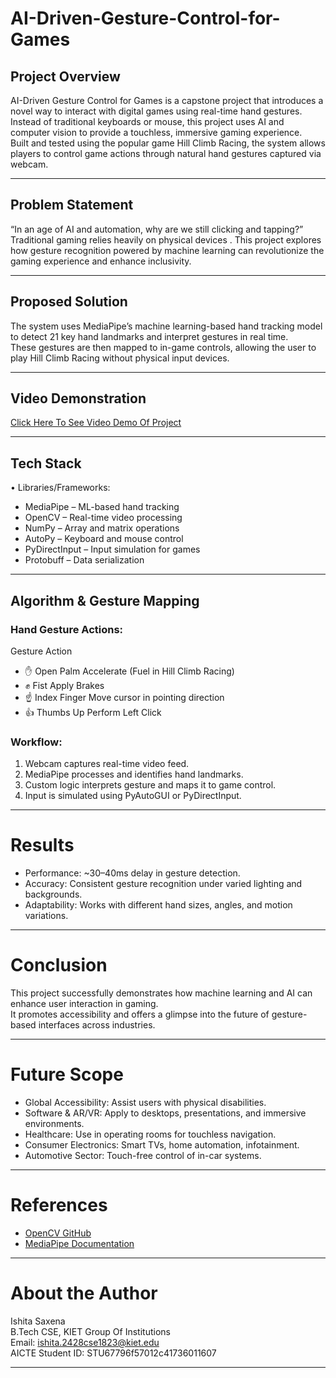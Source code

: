 # AI-Driven-Gesture-Control-for-Games
## Project Overview
AI-Driven Gesture Control for Games is a capstone project that introduces a novel way to interact with digital games using real-time hand gestures. Instead of traditional keyboards or mouse, this project uses AI and computer vision to provide a touchless, immersive gaming experience.\
Built and tested using the popular game Hill Climb Racing, the system allows players to control game actions through natural hand gestures captured via webcam.
________________________________________
## Problem Statement
“In an age of AI and automation, why are we still clicking and tapping?”\
Traditional gaming relies heavily on physical devices . This project explores how gesture recognition powered by machine learning can revolutionize the gaming experience and enhance inclusivity.
________________________________________
## Proposed Solution
The system uses MediaPipe’s machine learning-based hand tracking model to detect 21 key hand landmarks and interpret gestures in real time.\
These gestures are then mapped to in-game controls, allowing the user to play Hill Climb Racing without physical input devices.
________________________________________
## Video Demonstration
[Click Here To See Video Demo Of Project](https://drive.google.com/file/d/1KGHzO89oW9HlPLdZhbj7wnniE5LByPZk/view?usp=drive_link)

________________________________________
## Tech Stack
•	Libraries/Frameworks:
- MediaPipe – ML-based hand tracking
- OpenCV – Real-time video processing
- NumPy – Array and matrix operations
- AutoPy – Keyboard and mouse control
- PyDirectInput – Input simulation for games
- Protobuff – Data serialization
________________________________________
## Algorithm & Gesture Mapping
### Hand Gesture Actions:
Gesture	Action
- ✋ Open Palm	Accelerate (Fuel in Hill Climb Racing)
- ✊ Fist	Apply Brakes
- ☝️ Index Finger	Move cursor in pointing direction
- 👍 Thumbs Up	Perform Left Click
### Workflow: 
1.	Webcam captures real-time video feed.
2.	MediaPipe processes and identifies hand landmarks.
3.	Custom logic interprets gesture and maps it to game control.
4.	Input is simulated using PyAutoGUI or PyDirectInput.
________________________________________
# Results
- Performance: ~30–40ms delay in gesture detection.
- Accuracy: Consistent gesture recognition under varied lighting and backgrounds.
- Adaptability: Works with different hand sizes, angles, and motion variations.
________________________________________
# Conclusion
This project successfully demonstrates how machine learning and AI can enhance user interaction in gaming.\
It promotes accessibility and offers a glimpse into the future of gesture-based interfaces across industries.
________________________________________
# Future Scope
- Global Accessibility: Assist users with physical disabilities.
- Software & AR/VR: Apply to desktops, presentations, and immersive environments.
- Healthcare: Use in operating rooms for touchless navigation.
- Consumer Electronics: Smart TVs, home automation, infotainment.
- Automotive Sector: Touch-free control of in-car systems.
________________________________________
# References
- [OpenCV GitHub](https://github.com/opencv/opencv)
- [MediaPipe Documentation](https://ai.google.dev/edge/mediapipe/solutions/guide)
________________________________________
# About the Author
Ishita Saxena\
B.Tech CSE, KIET Group Of Institutions\
Email: ishita.2428cse1823@kiet.edu\
AICTE Student ID: STU67796f57012c41736011607
________________________________________
